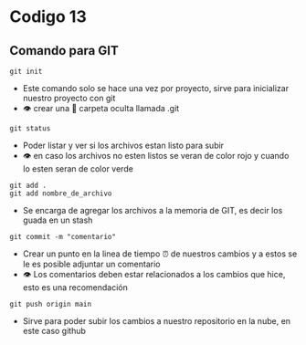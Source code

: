 # Codigo 13

## Comando para GIT

```
git init
```

- Este comando solo se hace una vez por proyecto, sirve para inicializar nuestro proyecto con git
- :eye: crear una :file_folder: carpeta oculta llamada .git

```
git status
```

- Poder listar y ver si los archivos estan listo para subir
- :eye: en caso los archivos no esten listos se veran de color rojo y cuando lo esten seran de color verde

```
git add .
git add nombre_de_archivo
```

- Se encarga de agregar los archivos a la memoria de GIT, es decir los guada en un stash

```
git commit -m "comentario"
```

- Crear un punto en la linea de tiempo :alarm_clock: de nuestros cambios y a estos se le es posible adjuntar un comentario
- :eye: Los comentarios deben estar relacionados a los cambios que hice, esto es una recomendación

```
git push origin main
```

- Sirve para poder subir los cambios a nuestro repositorio en la nube, en este caso github
